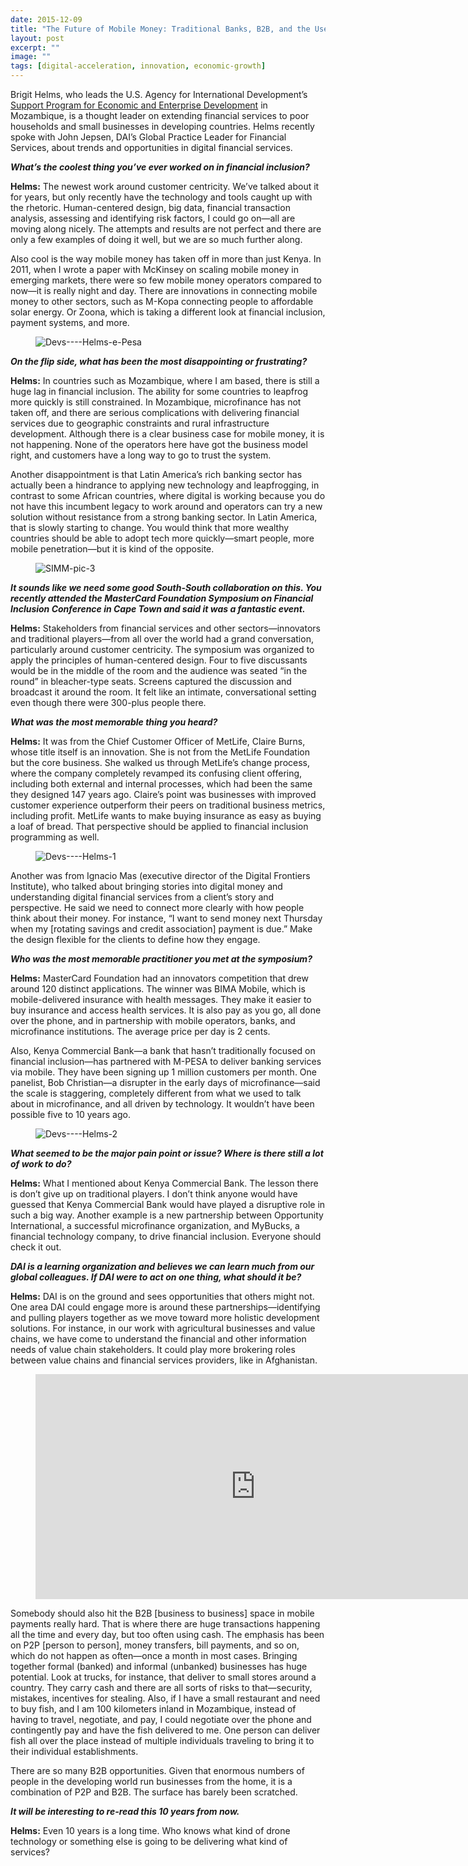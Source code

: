 ```yaml
---
date: 2015-12-09
title: "The Future of Mobile Money: Traditional Banks, B2B, and the User’s Perspective"
layout: post
excerpt: ""
image: ""
tags: [digital-acceleration, innovation, economic-growth]
---
```

<p>Brigit Helms, who leads the U.S. Agency for International Development’s <a href="http://dai.com/our-work/projects/mozambique%E2%80%94support-program-economic-and-enterprise-development-speed">Support Program for Economic and Enterprise Development</a> in Mozambique, is a thought leader on extending financial services to poor households and small businesses in developing countries. Helms recently spoke with John Jepsen, DAI’s Global Practice Leader for Financial Services, about trends and opportunities in digital financial services.</p><p><strong><em>What’s the coolest thing you’ve ever worked on in financial inclusion?</em></strong></p><p><strong>Helms:</strong> The newest work around customer centricity. We’ve talked about it for years, but only recently have the technology and tools caught up with the rhetoric. Human-centered design, big data, financial transaction analysis, assessing and identifying risk factors, I could go on—all are moving along nicely. The attempts and results are not perfect and there are only a few examples of doing it well, but we are so much further along.</p><p>Also cool is the way mobile money has taken off in more than just Kenya. In 2011, when I wrote a paper with McKinsey on scaling mobile money in emerging markets, there were so few mobile money operators compared to now—it is really night and day. There are innovations in connecting mobile money to other sectors, such as M-Kopa connecting people to affordable solar energy. Or Zoona, which is taking a different look at financial inclusion, payment systems, and more.</p><figure class="kg-card kg-image-card"><img src="https://pubs.ghost.io/uploads/Devs----Helms-e-Pesa.jpg" class="kg-image" alt="Devs----Helms-e-Pesa" loading="lazy" title="Founded in Kenya in 2007, the M-Pesa mobile phone-based money transfer and microfinancing service also now operates in Tanzania, the Democratic Republic of the Congo, Mozambique, Uganda, Rwanda, and Zambia."></figure><p><strong><em>On the flip side, what has been the most disappointing or frustrating?</em></strong></p><p><strong>Helms:</strong> In countries such as Mozambique, where I am based, there is still a huge lag in financial inclusion. The ability for some countries to leapfrog more quickly is still constrained. In Mozambique, microfinance has not taken off, and there are serious complications with delivering financial services due to geographic constraints and rural infrastructure development. Although there is a clear business case for mobile money, it is not happening. None of the operators here have got the business model right, and customers have a long way to go to trust the system.</p><p>Another disappointment is that Latin America’s rich banking sector has actually been a hindrance to applying new technology and leapfrogging, in contrast to some African countries, where digital is working because you do not have this incumbent legacy to work around and operators can try a new solution without resistance from a strong banking sector. In Latin America, that is slowly starting to change. You would think that more wealthy countries should be able to adopt tech more quickly—smart people, more mobile penetration—but it is kind of the opposite.</p><figure class="kg-card kg-image-card"><img src="https://pubs.ghost.io/uploads/SIMM-pic-3.jpg" class="kg-image" alt="SIMM-pic-3" loading="lazy" title="More than 22,000 branchless banking accounts were opened in the Philippines under the USAID Scaling Innovations in Mobile Money (SIMM) Project, implemented by DAI."></figure><p><strong><em>It sounds like we need some good South-South collaboration on this. You recently attended the MasterCard Foundation Symposium on Financial Inclusion Conference in Cape Town and said it was a fantastic event.</em></strong></p><p><strong>Helms:</strong> Stakeholders from financial services and other sectors—innovators and traditional players—from all over the world had a grand conversation, particularly around customer centricity. The symposium was organized to apply the principles of human-centered design. Four to five discussants would be in the middle of the room and the audience was seated “in the round” in bleacher-type seats. Screens captured the discussion and broadcast it around the room. It felt like an intimate, conversational setting even though there were 300-plus people there.</p><p><strong><em>What was the most memorable thing you heard?</em></strong></p><p><strong>Helms:</strong> It was from the Chief Customer Officer of MetLife, Claire Burns, whose title itself is an innovation. She is not from the MetLife Foundation but the core business. She walked us through MetLife’s change process, where the company completely revamped its confusing client offering, including both external and internal processes, which had been the same they designed 147 years ago. Claire’s point was businesses with improved customer experience outperform their peers on traditional business metrics, including profit. MetLife wants to make buying insurance as easy as buying a loaf of bread. That perspective should be applied to financial inclusion programming as well.</p><figure class="kg-card kg-image-card"><img src="https://pubs.ghost.io/uploads/Devs----Helms-1.jpg" class="kg-image" alt="Devs----Helms-1" loading="lazy" title="Presentation in Maputo, Mozambique, by a local entrepreneur from UX Information Technology talking about a new mobile-based digital finance ecosystem being offered."></figure><p>Another was from Ignacio Mas (executive director of the Digital Frontiers Institute), who talked about bringing stories into digital money and understanding digital financial services from a client’s story and perspective. He said we need to connect more clearly with how people think about their money. For instance, “I want to send money next Thursday when my [rotating savings and credit association] payment is due.” Make the design flexible for the clients to define how they engage.</p><p><strong><em>Who was the most memorable practitioner you met at the symposium?</em></strong></p><p><strong>Helms:</strong> MasterCard Foundation had an innovators competition that drew around 120 distinct applications. The winner was BIMA Mobile, which is mobile-delivered insurance with health messages. They make it easier to buy insurance and access health services. It is also pay as you go, all done over the phone, and in partnership with mobile operators, banks, and microfinance institutions. The average price per day is 2 cents.</p><p>Also, Kenya Commercial Bank—a bank that hasn’t traditionally focused on financial inclusion—has partnered with M-PESA to deliver banking services via mobile. They have been signing up 1 million customers per month. One panelist, Bob Christian—a disrupter in the early days of microfinance—said the scale is staggering, completely different from what we used to talk about in microfinance, and all driven by technology. It wouldn’t have been possible five to 10 years ago.</p><figure class="kg-card kg-image-card"><img src="https://pubs.ghost.io/uploads/Devs----Helms-2.jpg" class="kg-image" alt="Devs----Helms-2" loading="lazy" title="One of the many informal businesses at the Xipamanine Market in Maputo, Mozambique."></figure><p><strong><em>What seemed to be the major pain point or issue? Where is there still a lot of work to do?</em></strong></p><p><strong>Helms:</strong> What I mentioned about Kenya Commercial Bank. The lesson there is don’t give up on traditional players. I don’t think anyone would have guessed that Kenya Commercial Bank would have played a disruptive role in such a big way. Another example is a new partnership between Opportunity International, a successful microfinance organization, and MyBucks, a financial technology company, to drive financial inclusion. Everyone should check it out.</p><p><strong><em>DAI is a learning organization and believes we can learn much from our global colleagues. If DAI were to act on one thing, what should it be?</em></strong></p><p><strong>Helms:</strong> DAI is on the ground and sees opportunities that others might not. One area DAI could engage more is around these partnerships—identifying and pulling players together as we move toward more holistic development solutions. For instance, in our work with agricultural businesses and value chains, we have come to understand the financial and other information needs of value chain stakeholders. It could play more brokering roles between value chains and financial services providers, like in Afghanistan.</p><figure class="kg-card kg-embed-card"><iframe allowfullscreen="" frameborder="0" width="703" height="360" mozallowfullscreen="" src="https://player.vimeo.com/video/84596401" webkitallowfullscreen=""></iframe></figure><p>Somebody should also hit the B2B [business to business] space in mobile payments really hard. That is where there are huge transactions happening all the time and every day, but too often using cash. The emphasis has been on P2P [person to person], money transfers, bill payments, and so on, which do not happen as often—once a month in most cases. Bringing together formal (banked) and informal (unbanked) businesses has huge potential. Look at trucks, for instance, that deliver to small stores around a country. They carry cash and there are all sorts of risks to that—security, mistakes, incentives for stealing. Also, if I have a small restaurant and need to buy fish, and I am 100 kilometers inland in Mozambique, instead of having to travel, negotiate, and pay, I could negotiate over the phone and contingently pay and have the fish delivered to me. One person can deliver fish all over the place instead of multiple individuals traveling to bring it to their individual establishments.</p><p>There are so many B2B opportunities. Given that enormous numbers of people in the developing world run businesses from the home, it is a combination of P2P and B2B. The surface has barely been scratched.</p><p><strong><em>It will be interesting to re-read this 10 years from now.</em></strong></p><p><strong>Helms:</strong> Even 10 years is a long time. Who knows what kind of drone technology or something else is going to be delivering what kind of services?</p>
  